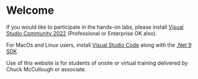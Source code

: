 # Welcome


If you would like to participate in the hands-on labs, please install [Visual Studio Community 2022](https://visualstudio.microsoft.com/free-developer-offers/) (Professional or Enterprise OK also).

For MacOs and Linux users, install [Visual Studio Code](https://visualstudio.microsoft.com/free-developer-offers/) along with the [.Net 9 SDK](https://dotnet.microsoft.com/en-us/download) 

Use of this website is for students of onsite or virtual training delivered by Chuck McCullough or associate.

